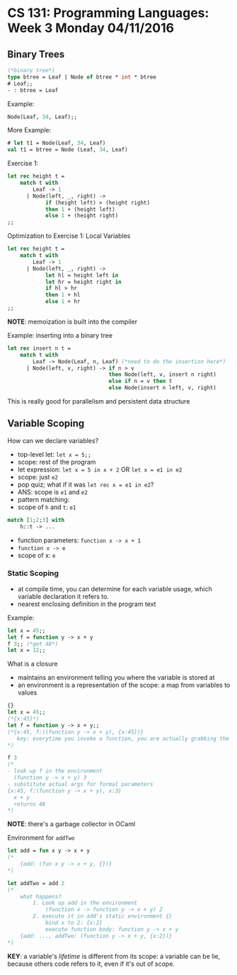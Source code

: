 # CS 131: Programming Languages: Week 3 Monday 04/11/2016

## Binary Trees
```ocaml
(*binary tree*)
type btree = Leaf | Node of btree * int * btree
# Leaf;;
- : btree = Leaf
```

Example:
```ocaml
Node(Leaf, 34, Leaf);;
```

More Example:
```ocaml
# let t1 = Node(Leaf, 34, Leaf)
val t1 = btree = Node (Leaf, 34, Leaf)
```
Exercise 1:
```ocaml
let rec height t =
	match t with
	    Leaf -> 1
	  | Node(left, _, right) ->
	  		if (height left) > (height right)
	  		then 1 + (height left)
	  		else 1 + (height right)
;;
```

Optimization to Exercise 1: Local Variables
```ocaml
let rec height t =
	match t with
	    Leaf -> 1
	  | Node(left, _, right) ->
	  		let hl = height left in
	  		let hr = height right in
	  		if hl > hr
	  		then 1 + hl
	  		else 1 + hr
;;
```
**NOTE**: memoization is built into the compiler

Example: inserting into a binary tree
```ocaml
let rec insert n t = 
	match t with
		Leaf -> Node(Leaf, n, Leaf) (*need to do the insertion here*)
	  | Node(left, v, right) -> if n > v
	  							then Node(left, v, insert n right)
	  							else if n = v then t
	  							else Node(insert n left, v, right)
```
This is really good for parallelism and persistent data structure

## Variable Scoping

How can we declare variables?
* top-level let: `let x = 5;;`
 * scope: rest of the program
* let expression: `let x = 5 in x + 2` OR `let x = e1 in e2`
 * scope: just `e2`
 * pop quiz; what if it was `let rec x = e1 in e2`?
  * ANS: scope is `e1` and `e2`
* pattern matching:
 * scope of `h` and `t`: `e1`
```ocaml
match [1;2;3] with
	h::t -> ...
```
* function parameters: `function x -> x + 1`
 * `function x -> e`
 * scope of x: `e`

### Static Scoping
* at compile time, you can determine for each variable usage, which variable declaration it refers to.
* nearest enclosing definition in the program text

Example:
```ocaml
let x = 45;;
let f = function y -> x + y
f 3;; (*get 48*)
let x = 12;;
```

What is a closure

* maintains an environment telling you where the variable is stored at
* an environment is a representation of the scope: a map from variables to values
```ocaml
{}
let x = 45;;
(*{x:45}*)
let f = function y -> x + y;;
(*{x:45, f:((function y -> x + y), {x:45})}
   key: everytime you invoke a function, you are actually grabbing the static environment of that function's scope, not the global scope
*)

f 3
(*
- look up f in the environment
  (function y -> x + y) 3
- substitute actual args for formal parameters
{x:45, f:(function y -> x + y), x:3}
  x + y
  returns 48
*)
```

**NOTE**: there's a garbage collector in OCaml

Environment for `addTwo`
```ocaml
let add = fun x y -> x + y
(*
	{add: (fun x y -> x + y, {})}
*)

let addTwo = add 2
(*
	what happens?
		1. Look up add in the environment
			(function x -> function y -> x + y) 2
		2. execute it in add's static environment {}
			bind x to 2: {x:2}
			execute function body: function y -> x + y
	{add: ..., addTwo: (function y -> x + y, {x:2})}
*)
```

**KEY**: a variable's _lifetime_ is different from its scope: a variable can be lie, because others code refers to it, even if it's out of scope.



